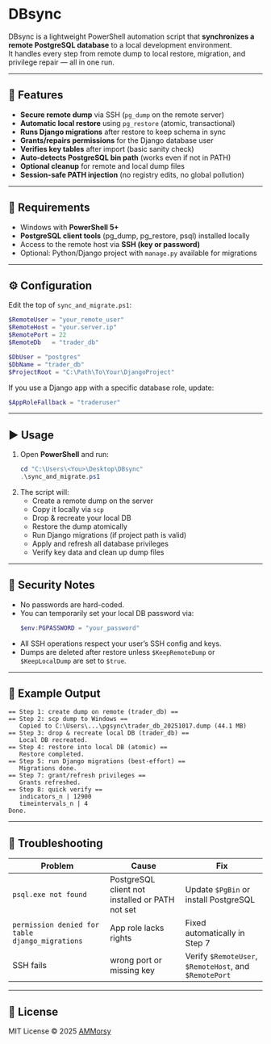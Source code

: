 # DBsync

DBsync is a lightweight PowerShell automation script that **synchronizes a remote PostgreSQL database** to a local development environment.  
It handles every step from remote dump to local restore, migration, and privilege repair — all in one run.

---

## 🚀 Features

- **Secure remote dump** via SSH (`pg_dump` on the remote server)
- **Automatic local restore** using `pg_restore` (atomic, transactional)
- **Runs Django migrations** after restore to keep schema in sync
- **Grants/repairs permissions** for the Django database user
- **Verifies key tables** after import (basic sanity check)
- **Auto-detects PostgreSQL bin path** (works even if not in PATH)
- **Optional cleanup** for remote and local dump files
- **Session-safe PATH injection** (no registry edits, no global pollution)

---

## 🧩 Requirements

- Windows with **PowerShell 5+**  
- **PostgreSQL client tools** (pg_dump, pg_restore, psql) installed locally  
- Access to the remote host via **SSH (key or password)**  
- Optional: Python/Django project with `manage.py` available for migrations  

---

## ⚙️ Configuration

Edit the top of `sync_and_migrate.ps1`:

```powershell
$RemoteUser = "your_remote_user"
$RemoteHost = "your.server.ip"
$RemotePort = 22
$RemoteDb   = "trader_db"

$DbUser = "postgres"
$DbName = "trader_db"
$ProjectRoot = "C:\Path\To\Your\DjangoProject"
```

If you use a Django app with a specific database role, update:
```powershell
$AppRoleFallback = "traderuser"
```

---

## ▶️ Usage

1. Open **PowerShell** and run:
   ```powershell
   cd "C:\Users\<You>\Desktop\DBsync"
   .\sync_and_migrate.ps1
   ```
2. The script will:
   - Create a remote dump on the server
   - Copy it locally via `scp`
   - Drop & recreate your local DB
   - Restore the dump atomically
   - Run Django migrations (if project path is valid)
   - Apply and refresh all database privileges
   - Verify key data and clean up dump files

---

## 🔐 Security Notes

- No passwords are hard-coded.
- You can temporarily set your local DB password via:
  ```powershell
  $env:PGPASSWORD = "your_password"
  ```
- All SSH operations respect your user’s SSH config and keys.
- Dumps are deleted after restore unless `$KeepRemoteDump` or `$KeepLocalDump` are set to `$true`.

---

## 🧱 Example Output

```
== Step 1: create dump on remote (trader_db) ==
== Step 2: scp dump to Windows ==
   Copied to C:\Users\...\pgsync\trader_db_20251017.dump (44.1 MB)
== Step 3: drop & recreate local DB (trader_db) ==
   Local DB recreated.
== Step 4: restore into local DB (atomic) ==
   Restore completed.
== Step 5: run Django migrations (best-effort) ==
   Migrations done.
== Step 7: grant/refresh privileges ==
   Grants refreshed.
== Step 8: quick verify ==
   indicators_n | 12900
   timeintervals_n | 4
Done.
```

---

## 🧰 Troubleshooting

| Problem | Cause | Fix |
|----------|--------|-----|
| `psql.exe not found` | PostgreSQL client not installed or PATH not set | Update `$PgBin` or install PostgreSQL |
| `permission denied for table django_migrations` | App role lacks rights | Fixed automatically in Step 7 |
| SSH fails | wrong port or missing key | Verify `$RemoteUser`, `$RemoteHost`, and `$RemotePort` |

---

## 📄 License

MIT License © 2025 [AMMorsy](https://github.com/AMMorsy)
